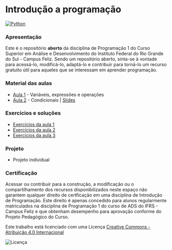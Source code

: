 # Introdução a programação

[![Python](https://www.python.org/static/community_logos/python-powered-w-100x40.png)](https://www.python.org)

### Apresentação
Este é o repositório **aberto** da disciplina de Programação 1 do Curso Superior em Análise e Desenvolvimento do Instituto Federal do Rio Grande do Sul - Campus Feliz. Sendo um repositório aberto, sinta-se à vontade para acessá-lo, modificá-lo, adaptá-lo e contribuir para torná-lo um recurso gratuito útil para aqueles que se interessam em aprender programação.

### Material das aulas
-  [Aula 1](Aula1.pdf) - Variáveis, expressões e operações
-  [Aula 2](Aula2.pdf) - Condicionais | [Slides](Slides_Aula2.pdf)

### Exercícios e soluções

- [Exercícios da aula 1](./Exercícios1/)
- [Exercícios da aula 2](./Exercícios2/)
- [Exercícios da aula 3](./Exercícios3/)

### Projeto

- Projeto individual

### Certificação
Acessar ou contribuir para a construção, a modificação ou o compartilhamento dos recursos disponibilizados neste espaço não garantem qualquer direito de certficação em uma disciplina de Introdução de Programação. Este direito é apenas concedido para alunos regularmente matriculados na disciplina de Programação 1 do curso de ADS do IFRS - Campus Feliz e que obtenham desempenho para aprovação conforme do Projeto Pedagógico do Curso.

Este trabalho está licenciado com uma Licença [Creative Commons - Atribuição 4.0 Internacional](https://creativecommons.org/licenses/by/4.0/) 

![Licença](https://i.creativecommons.org/l/by/4.0/88x31.png)
